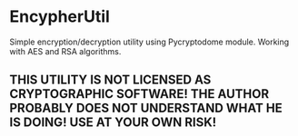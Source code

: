 # EncypherUtil
Simple encryption/decryption utility using Pycryptodome module. Working with AES and RSA algorithms.
## THIS UTILITY IS NOT LICENSED AS CRYPTOGRAPHIC SOFTWARE! THE AUTHOR PROBABLY DOES NOT UNDERSTAND WHAT HE IS DOING! USE AT YOUR OWN RISK!
